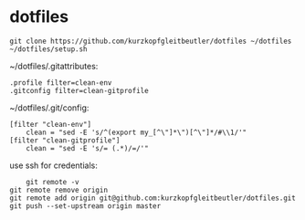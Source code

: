 # dotfiles

	git clone https://github.com/kurzkopfgleitbeutler/dotfiles ~/dotfiles
	~/dotfiles/setup.sh

~/dotfiles/.gitattributes:

	.profile filter=clean-env
	.gitconfig filter=clean-gitprofile

~/dotfiles/.git/config:

	[filter "clean-env"]
		clean = "sed -E 's/^(export my_[^\"]*\")[^\"]*/#\\1/'"
	[filter "clean-gitprofile"]
		clean = "sed -E 's/= (.*)/=/'"

use ssh for credentials:

        git remote -v
	git remote remove origin
	git remote add origin git@github.com:kurzkopfgleitbeutler/dotfiles.git
	git push --set-upstream origin master
